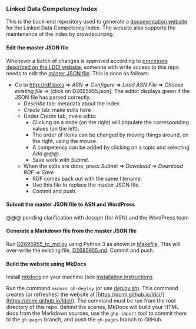 ### Linked Data Competency Index

This is the back-end repository used to generate a [documentation website](https://dcmi.github.io/ldci/) for the Linked Data Competency Index.  The website also supports the maintenance of the index by crowdsourcing.

#### Edit the master JSON file

Whenever a batch of changes is approved according to [processes described on the LDCI website](https://dcmi.github.io/ldci/process/), someone with write access to this repo needs to edit the [master JSON file](https://github.com/dcmi/ldci/blob/master/docs/D2695955.json).  This is done as follows:

* Go to http://rdf.tools => _ASN_ => _Configure_ => _Load ASN File_ => _Choose existing file_ => [click on D2695955.json].  The editor displays green if the JSON file has parsed correctly.
    * _Describe_ tab: metadata about the index.
    * _Create_ tab: make edits here
    * Under _Create_ tab, make edits:
        * Clicking on a node (on the right) will populate the corresponding values (on the left).
        * The order of items can be changed by moving things around, on the right, using the mouse.
        * A competency can be added by clicking on a topic and selecting _Add @@@_.
        * Save work with _Submit_.
    * When the edits are done, press _Submit_ => _Download_ => _Download RDF_ => _Save_
        * RDF comes back out with the same filename.
        * Use this file to replace the master JSON file.
        * Commit and push.

#### Submit the master JSON file to ASN and WordPress

@@@ pending clarification with Joseph (for ASN) and the WordPress team

#### Generate a Markdown file from the master JSON file

Run [D2695955_to_md.py](https://github.com/dcmi/ldci/blob/master/docs/D2695955_to_md.py) using Python 3 as shown in [Makefile](https://github.com/dcmi/ldci/blob/master/docs/Makefile).  This will over-write the existing file, [D2695955.md](https://github.com/dcmi/ldci/blob/master/docs/D2695955.md).  Commit and push.

#### Build the website using MkDocs

Install [mkdocs](http://mkdocs.org) on your machine (see [installation instructions](http://www.mkdocs.org/#installation).

Run the command `mkdocs gh-deploy` (or use [deploy.sh](https://github.com/dcmi/ldci/blob/master/deploy.sh)).  This command creates (or refreshes) the website at [https://dcmi.github.io/ldci/](https://dcmi.github.io/ldci/).  The command must be run from the root directory of this repo.  Behind the scenes, MkDocs will build your HTML docs from the Markdown sources, use the `ghp-import` tool to commit them to the `gh-pages` branch, and push the `gh-pages` branch to GitHub.

